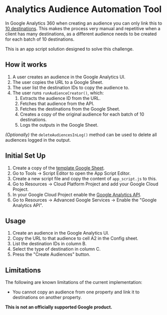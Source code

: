 # Analytics Audience Automation Tool

In Google Analytics 360 when creating an audience you can only link this to
[10 destinations](https://support.google.com/analytics/answer/2611404?hl=en).
This makes the process very manual and repetitive when a client has many
destinations, as a different audience needs to be created for each batch of 10
destinations.

This is an app script solution designed to solve this challenge.

## How it works

1.  A user creates an audience in the Google Analytics UI.
2.  The user copies the URL to a Google Sheet.
3.  The user list the destination IDs to copy the audience to.
4.  The user runs `runAudienceCreator()`, which:
    1.  Extracts the audience ID from the URL.
    2.  Fetches that audience from the API.
    3.  Fetches the destinations from the Google Sheet.
    4.  Creates a copy of the original audience for each batch of 10
        destinations.
    5.  Logs the outputs in the Google Sheet.

_(Optionally)_ the `deleteAudiencesInLog()` method can be used to delete all
audiences logged in the output.

## Initial Set Up

1.  Create a copy of the
    [template Google Sheet](https://docs.google.com/spreadsheets/d/1HHEllWKo9b8I5hoDadCFNU9jKk09Q6pnHG35KZflvj4/edit?usp=sharing).
2.  Go to Tools -> Script Editor to open the App Script Editor.
3.  Create a new script file and copy the content of `app_script.js` to this.
4.  Go to Resources -> Cloud Platform Project and add your Google Cloud Project.
5.  In your Google Cloud Project enable the
    [Google Analytics API](https://console.cloud.google.com/apis/api/analytics.googleapis.com).
6.  Go to Resources -> Advanced Google Services -> Enable the "Google Analytics
    API".

## Usage

1.  Create an audience in the Google Analytics UI.
2.  Copy the URL to that audience to cell A2 in the Config sheet.
3.  List the destination IDs in column B.
4.  Select the type of destination in column C.
5.  Press the "Create Audiences" button.

## Limitations

The following are known limitations of the current implementation:

- You cannot copy an audience from one property and link it to destinations on
  another property.


__This is not an officially supported Google product.__
